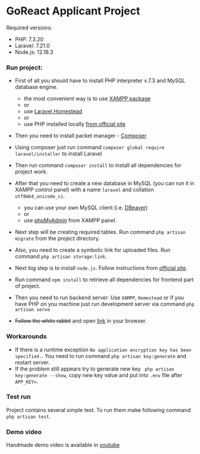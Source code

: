 # GoReact Applicant Project

Required versions:
- PHP: 7.3.20
- Laravel: 7.21.0
- Node.js: 12.18.3

### Run project:

* First of all you should have to install PHP interpreter v.7.3 and MySQL database engine.
    - the most convenient way is to use [XAMPP package](https://www.apachefriends.org/download.html)
    - or 
    - use [Laravel Homestead](https://laravel.com/docs/7.x/homestead)
    - or
    - use PHP installed locally [from official site](https://www.php.net/downloads)

* Then you need to install packet manager - [Composer](https://getcomposer.org/download/)
* Using composer just run command `composer global require laravel/installer` to install Laravel
* Then run command `composer install` to install all dependencies for project work.
* After that you need to create a new database in MySQL (you can run it in XAMPP control panel) with a
 name `laravel` and collation `utf8mb4_unicode_ci`.
    - you can use your own MySQL client (i.e. [DBeaver](https://dbeaver.io/))
    - or 
    - use [phpMyAdmin](http://localhost/phpmyadmin/) from XAMPP panel.
* Next step will be creating required tables. Run command `php artisan migrate` from the project directory.
* Also, you need to create a symbolic link for uploaded files. Run command `php artisan storage:link`.
* Next big step is to install `node.js`. Follow instructions from [official site](https://nodejs.org/en/).
* Run command `npm install` to retrieve all dependencies for frontend part of project.
* Then you need to run backend server. Use `XAMPP`, `Homestead` or if you have PHP on you machine just run
 development server via command `php artisan serve`
* ~~Follow the white rabbit~~ and open [link](http://127.0.0.1:8000) in your browser.

### Workarounds

* If there is a runtime exception `No application encryption key has been specified.`. You need to run 
command `php artisan key:generate` and restart server.
* If the problem still appears try to generate new key ` php artisan key:generate --show`, copy new key value
and put into `.env` file after `APP_KEY=`.

### Test run

Project contains several simple test. To run them make following command `php artisan test`.

### Demo video

Handmade demo video is available in [youtube](https://youtu.be/c9Ls5YA283U)
